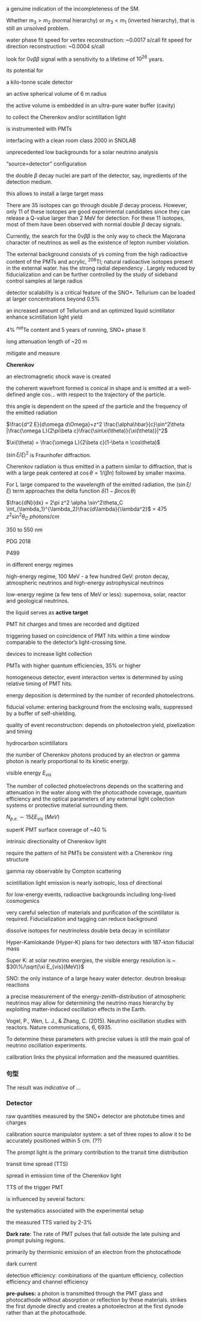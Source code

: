 a genuine indication of the incompleteness of the SM.





Whether $m_3>m_2$ (normal hierarchy) or $m_3<m_1$ (inverted hierarchy), that is still an unsolved problem. 

water phase
fit speed for vertex reconstruction: ~0.0017 s/call
fit speed for direction reconstruction: ~0.0004 s/call



look for $0\nu\beta\beta$ signal with a sensitivity to a lifetime of $10^{26}$ years.

its potential for 

a kilo-tonne scale detector

an active spherical volume of 6 m radius

the active volume is embedded in an ultra-pure water buffer (cavity)

to collect the Cherenkov and/or scintillation light

is instrumented with PMTs

interfacing with a clean room class 2000 in SNOLAB

unprecedented low backgrounds for a solar neutrino analysis



“source=detector” configuration

the double $\beta$ decay nuclei are part of the detector, say,  ingredients of the detection medium.

this allows to install a large target mass

There are 35 isotopes can go through double $\beta$ decay process. However, only 11 of these isotopes are good experimental candidates since they can release a Q-value larger than 2 MeV for detection. For these 11 isotopes, most of them have been observed with normal double $\beta$ decay signals.

Currently, the search for the $0\nu\beta\beta$ is the only way to check the Majorana character of neutrinos as well as the existence of lepton number violation.



The external background consists of $\gamma$s coming from the high radioactive content of the PMTs and acrylic,     $^{208}$Tl;       natural radioactive isotopes present in the external water.   has the strong radial dependency . Largely reduced by fiducialization and can be further controlled by the study of sideband control samples at large radius

detector scalability is a critical feature of the SNO+. Tellurium can be loaded at larger concentrations beyond 0.5\%

an increased amount of Tellurium and an optimized liquid scintillator enhance scintillation light yield

4\% $^{nat}$Te content and 5 years of running, SNO+ phase II





 

long attenuation length of ~20 m

mitigate and measure









**Cherenkov**

an electromagnetic shock wave is created

the coherent wavefront formed is conical in shape and is emitted at a well-defined angle cos… with respect to the trajectory of the particle.

this angle is dependent on the speed of the particle and the frequency of the emitted radiation

$\frac{d^2 E}{d\omega d\Omega}=z^2 \frac{\alpha\hbar}{c}\sin^2\theta |\frac{\omega L}{2\pi\beta c}\frac{\sin\xi(\theta)}{\xi(\theta)}|^2$

$\xi(\theta) = \frac{\omega L}{2\beta c}(1-\beta n \cos\theta)$

$(\sin\xi/\xi)^2$ is Fraunhofer diffraction.

Cherenkov radiation is thus emitted in a pattern similar to diffraction, that is with a large peak centered at $\cos\theta = 1/(\beta n)$ followed by smaller maxima.

For L large compared to the wavelength of the emitted radiation, the  $(\sin\xi/\xi)$ term approaches the delta function $\delta(1-\beta n \cos\theta)$

$\frac{dN}{dx} = 2\pi z^2 \alpha \sin^2\theta_C \int_{\lambda_1}^{\lambda_2}\frac{d\lambda}{\lambda^2}$ = 475 $z^2\sin^2\theta_C~photons/cm$

350 to 550 nm

PDG 2018

P499

in different energy regimes

high-energy regime, 100 MeV - a few hundred GeV: proton decay, atmospheric neutrinos and high-energy astrophysical neutrinos

low-energy regime (a few tens of MeV or less): supernova, solar, reactor and geological neutrinos.

the liquid serves as **active target**

PMT hit charges and times are recorded and digitized

triggering based on coincidence of PMT hits within a time window comparable to the detector’s light-crossing time.

devices to increase light collection

PMTs with higher quantum efficiencies, 35% or higher

homogeneous detector, event interaction vertex is determined by using relative timing of PMT hits.

energy deposition is determined by the number of recorded photoelectrons. 

fiducial volume: entering background from the enclosing walls, suppressed by a buffer of self-shielding.

quality of event reconstruction: depends on photoelectron yield, pixelization and timing

hydrocarbon scintillators

the number of Cherenkov photons produced by an electron or gamma photon is nearly proportional to its kinetic energy.

visible energy $E_{vis}$ 

The number of collected photoelectrons depends
on the scattering and attenuation in the water along with the photocathode coverage, quantum efficiency and the optical parameters
of any external light collection systems or protective material
surrounding them.

$N_{p.e.}\sim 15\xi E_{vis}~(MeV)$

superK PMT surface coverage of ~40 %

intrinsic directionality of Cherenkov light

require the pattern of hit PMTs be consistent with a Cherenkov ring structure



gamma ray observable by Compton scattering

scintillation light emission is nearly isotropic, loss of directional

for low-energy events, radioactive backgrounds including long-lived cosmogenics

very careful selection of materials and purification of the scintillator is required. Fiducialization and tagging can reduce background

dissolve isotopes for neutrinoless double beta decay in scintillator

Hyper-Kamiokande (Hyper-K) plans for two detectors with 187-kton fiducial mass

Super K: at solar neutrino energies, the visible energy resolution is ~ $30\%/\sqrt{\xi E_{vis}(MeV)}$ 

SNO: the only instance of a large heavy water detector. deutron breakup reactions

a precise measurement of the energy-zenith-distribution of atmospheric neutrinos may allow for determining the neutrino mass hierarchy by exploiting matter-induced oscillation effects in the Earth.











Vogel, P., Wen, L. J., & Zhang, C. (2015). Neutrino oscillation studies with reactors. Nature communications, 6, 6935.


To determine these parameters with precise values is still the main goal of neutrino oscillation experiments.

calibration links the physical information and the measured quantities.

### 句型

The result was *indicative* of …

### Detector



raw quantities measured by the SNO+ detector are phototube times and charges

calibration source manipulator system: a set of three ropes to allow it to be accurately positioned within 5 cm. (??)



The prompt light is the primary contribution to the transit time distribution

transit time spread (TTS)

spread in emission time of the Cherenkov light 

TTS of the trigger PMT

is influenced by several factors: 

the systematics associated with the experimental setup

the measured TTS varied by 2-3\%

**Dark rate**: The rate of PMT pulses that fall outside the late pulsing and prompt pulsing regions. 

primarily by thermionic emission of an electron from the photocathode

dark current

detection efficiency: combinations of the quantum efficiency, collection efficiency and channel efficiency

**pre-pulses:** a photon is transmitted through the PMT glass and photocathode without absorption or reflection by these materials. strikes the first dynode directly and creates a photoelectron at the first dynode rather than at the photocathode.



 







